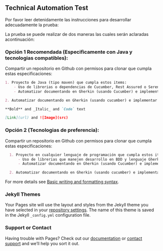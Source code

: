 ## Technical Automation Test

Por favor leer detenidamente las instrucciones para desarrollar adecuadamente la prueba:

La prueba se puede realizar de dos maneras las cuales serán aclaradas acontinuación:

### Opción 1 Recomendada (Especificamente con Java y tecnologias compatibles):

Compartir un repositorio en Github con permisos para clonar que cumpla estas especificaciones:

```markdown
1. Proyecto de Java (tipo maven) que cumpla estos items:
    - Uso de librerias o dependencias de Cucumber, Rest Assured o Serenity BDD y Selenium para UI
    - Automatizar documentando en Gherkin (usando Cucumber) e implementar un POST, un GET y un DELETE creando scenarios de prueba sobre las APIs publicadas en esta     URL: [Basic writing and formatting syntax](https://reqres.in/)  (Automatización en API)

2. Automatizar documentando en Gherkin (usando cucumber) e implementar 3 scenarios sobre esta pagina https://eduardo-thrash.github.io/EasyManagment/ (Automatización en    Web)

**Bold** and _Italic_ and `Code` text

[Link](url) and ![Image](src)
```

### Opción 2 (Tecnologias de preferencia):

Compartir un repositorio en Github con permisos para clonar que cumpla estas especificaciones:

```markdown
  1. Proyecto en cualquier lenguaje de programación que cumpla estos items:
      - Uso de librerias que manejen desarrollo en BDD y lenguaje Gherkin (Cucumber, Specflow, JBehave, etc) y librerias de test sobre API y UI (RestAssured,                   Restsharp, pytest, Selenium, Cypress, Watir, etc)
      - Automatizar documentando en Gherkin (usando Cucumber) e implementar un POST, un GET y un DELETE creando scenarios de prueba sobre las APIs publicadas en esta  URL: [Basic writing and formatting syntax](https://reqres.in/) (Automatización en API)

  2. Automatizar documentando en Gherkin (usando cucumber) e implementar 3 scenarios sobre esta pagina https://eduardo-thrash.github.io/EasyManagment/ (Automatización      en Web)
```

For more details see [Basic writing and formatting syntax](https://docs.github.com/en/github/writing-on-github/getting-started-with-writing-and-formatting-on-github/basic-writing-and-formatting-syntax).

### Jekyll Themes

Your Pages site will use the layout and styles from the Jekyll theme you have selected in your [repository settings](https://github.com/eduardo-thrash/TechnicalTestQAAutomation/settings/pages). The name of this theme is saved in the Jekyll `_config.yml` configuration file.

### Support or Contact

Having trouble with Pages? Check out our [documentation](https://docs.github.com/categories/github-pages-basics/) or [contact support](https://support.github.com/contact) and we’ll help you sort it out.
